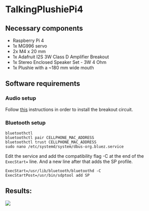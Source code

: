 # TalkingPlushiePi4

## Necessary components

- Raspberry Pi 4
- 1x MG996 servo
- 2x M4 x 20 mm
- 1x Adafruit I2S 3W Class D Amplifier Breakout
- 1x Stereo Enclosed Speaker Set - 3W 4 Ohm
- 1x Plushie with a ~180 mm wide mouth 


## Software requirements

### Audio setup

Follow [this](https://learn.adafruit.com/adafruit-max98357-i2s-class-d-mono-amp/raspberry-pi-test?view=all) instructions in order to install the breakout circuit.

### Bluetooth setup

```
bluetoothctl
bluetoothctl pair CELLPHONE_MAC_ADDRESS
bluetoothctl trust CELLPHONE_MAC_ADDRESS
sudo nano /etc/systemd/system/dbus-org.bluez.service
```
Edit the service and add the compatibility flag -C at the end of the `ExecStart=` line. And a new line after that adds the SP profile.
```
ExecStart=/usr/lib/bluetooth/bluetoothd -C
ExecStartPost=/usr/bin/sdptool add SP
```

## Results:

![](https://github.com/TalkingPlushiePi4/plushie.gif)
